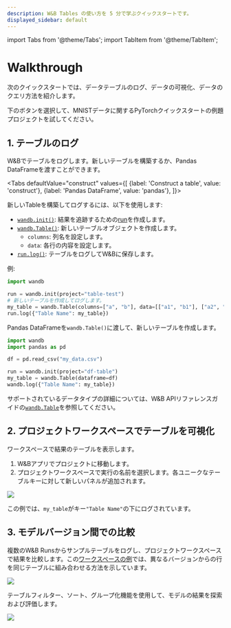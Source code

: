 ```yaml
---
description: W&B Tables の使い方を 5 分で学ぶクイックスタートです。
displayed_sidebar: default
---
```


import Tabs from '@theme/Tabs';
import TabItem from '@theme/TabItem';


# Walkthrough

次のクイックスタートでは、データテーブルのログ、データの可視化、データのクエリ方法を紹介します。

下のボタンを選択して、MNISTデータに関するPyTorchクイックスタートの例題プロジェクトを試してください。

## 1. テーブルのログ
W&Bでテーブルをログします。新しいテーブルを構築するか、Pandas DataFrameを渡すことができます。

<Tabs
  defaultValue="construct"
  values={[
    {label: 'Construct a table', value: 'construct'},
    {label: 'Pandas DataFrame', value: 'pandas'},
  ]}>
  <TabItem value="construct">

新しいTableを構築してログするには、以下を使用します:
- [`wandb.init()`](../../ref/python/init.md): 結果を追跡するための[run](../runs/intro.md)を作成します。
- [`wandb.Table()`](../../ref/python/data-types/table.md): 新しいテーブルオブジェクトを作成します。
  - `columns`: 列名を設定します。
  - `data`: 各行の内容を設定します。
- [`run.log()`](../../ref/python/log.md): テーブルをログしてW&Bに保存します。

例:
```python
import wandb

run = wandb.init(project="table-test")
# 新しいテーブルを作成してログします。
my_table = wandb.Table(columns=["a", "b"], data=[["a1", "b1"], ["a2", "b2"]])
run.log({"Table Name": my_table})
```
  </TabItem>
  <TabItem value="pandas">

Pandas DataFrameを`wandb.Table()`に渡して、新しいテーブルを作成します。

```python
import wandb
import pandas as pd

df = pd.read_csv("my_data.csv")

run = wandb.init(project="df-table")
my_table = wandb.Table(dataframe=df)
wandb.log({"Table Name": my_table})
```

サポートされているデータタイプの詳細については、W&B APIリファレンスガイドの[`wandb.Table`](../../ref/python/data-types/table.md)を参照してください。

  </TabItem>
</Tabs>

## 2. プロジェクトワークスペースでテーブルを可視化

ワークスペースで結果のテーブルを表示します。

1. W&Bアプリでプロジェクトに移動します。
2. プロジェクトワークスペースで実行の名前を選択します。各ユニークなテーブルキーに対して新しいパネルが追加されます。

![](/images/data_vis/wandb_demo_logged_sample_table.png)

この例では、`my_table`がキー`"Table Name"`の下にログされています。

## 3. モデルバージョン間での比較

複数のW&B Runsからサンプルテーブルをログし、プロジェクトワークスペースで結果を比較します。この[ワークスペースの例](https://wandb.ai/carey/table-test?workspace=user-carey)では、異なるバージョンからの行を同じテーブルに組み合わせる方法を示しています。

![](/images/data_vis/wandb_demo_toggle_on_and_off_cross_run_comparisons_in_tables.gif)

テーブルフィルター、ソート、グループ化機能を使用して、モデルの結果を探索および評価します。

![](/images/data_vis/wandb_demo_filter_on_a_table.png)